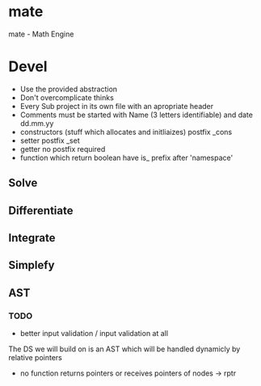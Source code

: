 # mate
mate - Math Engine

# Devel

- Use the provided abstraction
- Don't overcomplicate thinks
- Every Sub project in its own file with an apropriate header
- Comments must be started with Name (3 letters identifiable) and date dd.mm.yy
- constructors (stuff which allocates and initliaizes) postfix \_cons
- setter postfix \_set
- getter no postfix required
- function which return boolean have is_ prefix after 'namespace'


## Solve

## Differentiate

## Integrate

## Simplefy

## AST

### TODO
- better input validation / input validation at all

The DS we will build on is an AST which will be handled dynamicly by relative pointers
- no function returns pointers or receives pointers of nodes -> rptr

